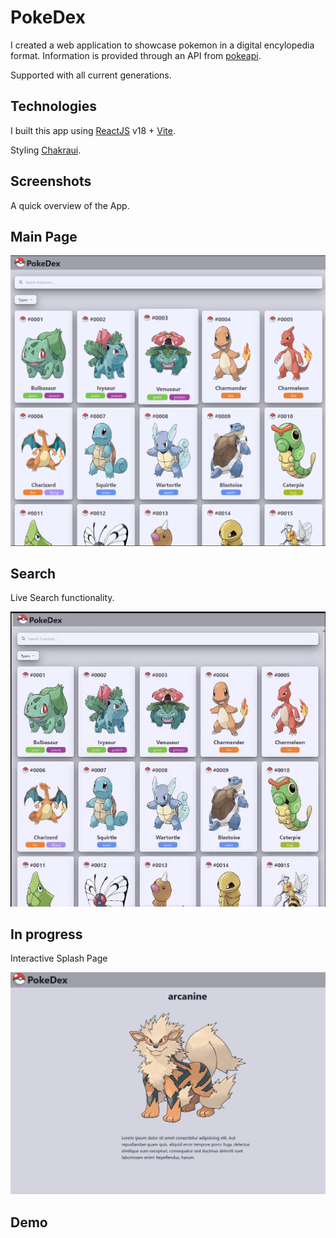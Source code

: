 # PokeDex

I created a web application to showcase pokemon in a digital encylopedia format. Information is provided through an API from [pokeapi](https://pokeapi.co).

Supported with all current generations.

## Technologies

I built this app using [ReactJS](https://reactjs.org/) v18 + [Vite](https://vitejs.dev/).

Styling  [Chakraui](https://chakra-ui.com/).

## Screenshots

A quick overview of the App.

## Main Page

![Image](<src/assets/Screenshot 2024-01-31 220031.png>)

## Search
Live Search functionality.

![Image](https://github.com/bchui2d/pokedex/blob/main/src/assets/preview.gif.gif)

## In progress

Interactive Splash Page

![Image](<src/assets/Screenshot 2024-01-31 220436.png>)

## Demo
